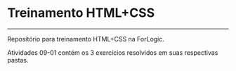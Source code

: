 ﻿# Treinamento HTML+CSS
-------------
Repositório para treinamento HTML+CSS na ForLogic.

Atividades 09-01 contém os 3 exercícios resolvidos em suas respectivas pastas.